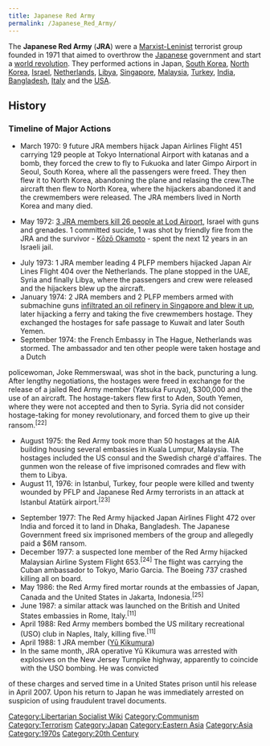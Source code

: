 ```yaml
---
title: Japanese Red Army
permalink: /Japanese_Red_Army/
---
```


The **Japanese Red Army** (**JRA**) were a
[Marxist-Leninist](Marxist-Leninism.md "wikilink") terrorist group founded
in 1971 that aimed to overthrow the [Japanese](Japan.md "wikilink")
government and start a [world revolution](World_Revolution.md "wikilink").
They performed actions in Japan, [South Korea](South_Korea.md "wikilink"),
[North Korea](North_Korea.md "wikilink"), [Israel](Israel.md "wikilink"),
[Netherlands](Netherlands.md "wikilink"), [Libya](Libya.md "wikilink"),
[Singapore](Singapore.md "wikilink"), [Malaysia](Malaysia.md "wikilink"),
[Turkey](Turkey.md "wikilink"), [India](India.md "wikilink"),
[Bangladesh](Bangladesh.md "wikilink"), [Italy](Italy.md "wikilink") and the
[USA](United_States_of_America.md "wikilink").

## History

### Timeline of Major Actions

- March 1970: 9 future JRA members hijack Japan Airlines Flight 451
  carrying 129 people at Tokyo International Airport with katanas and a
  bomb, they forced the crew to fly to Fukuoka and later Gimpo Airport
  in Seoul, South Korea, where all the passengers were freed. They then
  flew it to North Korea, abandoning the plane and relasing the crew.The
  aircraft then flew to North Korea, where the hijackers abandoned it
  and the crewmembers were released. The JRA members lived in North
  Korea and many died.

<!-- -->

- May 1972: [3 JRA members kill 26 people at Lod
  Airport](Lod_Airport_Massacre.md "wikilink"), Israel with guns and
  grenades. 1 committed sucide, 1 was shot by friendly fire from the JRA
  and the survivor - [Kōzō Okamoto](Kōzō_Okamoto.md "wikilink") - spent the
  next 12 years in an Israeli jail.

<!-- -->

- July 1973: 1 JRA member leading 4 PLFP members hijacked Japan Air
  Lines Flight 404 over the Netherlands. The plane stopped in the UAE,
  Syria and finally Libya, where the passengers and crew were released
  and the hijackers blew up the aircraft.
- January 1974: 2 JRA members and 2 PLFP members armed with submachine
  guns [infiltrated an oil refinery in Singapore and blew it
  up](Laju_Attack.md "wikilink"), later hijacking a ferry and taking the
  five crewmembers hostage. They exchanged the hostages for safe passage
  to Kuwait and later South Yemen.
- September 1974: the French Embassy in The Hague, Netherlands was
  stormed. The ambassador and ten other people were taken hostage and a
  Dutch

policewoman, Joke Remmerswaal, was shot in the back, puncturing a lung.
After lengthy negotiations, the hostages were freed in exchange for the
release of a jailed Red Army member (Yatsuka Furuya), \$300,000 and the
use of an aircraft. The hostage-takers flew first to Aden, South Yemen,
where they were not accepted and then to Syria. Syria did not consider
hostage-taking for money revolutionary, and forced them to give up their
ransom.<sup>\[22\]</sup>

- August 1975: the Red Army took more than 50 hostages at the AIA
  building housing several embassies in Kuala Lumpur, Malaysia. The
  hostages included the US consul and the Swedish chargé d'affaires. The
  gunmen won the release of five imprisoned comrades and flew with them
  to Libya.
- August 11, 1976: in Istanbul, Turkey, four people were killed and
  twenty wounded by PFLP and Japanese Red Army terrorists in an attack
  at Istanbul Atatürk airport.<sup>\[23\]</sup>

<!-- -->

- September 1977: The Red Army hijacked Japan Airlines Flight 472 over
  India and forced it to land in Dhaka, Bangladesh. The Japanese
  Government freed six imprisoned members of the group and allegedly
  paid a \$6M ransom.
- December 1977: a suspected lone member of the Red Army hijacked
  Malaysian Airline System Flight 653.<sup>\[24\]</sup> The flight was
  carrying the Cuban ambassador to Tokyo, Mario Garcia. The Boeing 737
  crashed killing all on board.
- May 1986: the Red Army fired mortar rounds at the embassies of Japan,
  Canada and the United States in Jakarta, Indonesia.<sup>\[25\]</sup>
- June 1987: a similar attack was launched on the British and United
  States embassies in Rome, Italy.<sup>\[11\]</sup>
- April 1988: Red Army members bombed the US military recreational (USO)
  club in Naples, Italy, killing five.<sup>\[11\]</sup>
- April 1988: 1 JRA member ([Yū Kikumura](Yū_Kikumura.md "wikilink"))
- In the same month, JRA operative Yū Kikumura was arrested with
  explosives on the New Jersey Turnpike highway, apparently to coincide
  with the USO bombing. He was convicted

of these charges and served time in a United States prison until his
release in April 2007. Upon his return to Japan he was immediately
arrested on suspicion of using fraudulent travel documents.

[Category:Libertarian Socialist
Wiki](Category:Libertarian_Socialist_Wiki.md "wikilink")
[Category:Communism](Category:Communism.md "wikilink")
[Category:Terrorism](Category:Terrorism.md "wikilink")
[Category:Japan](Category:Japan.md "wikilink") [Category:Eastern
Asia](Category:Eastern_Asia.md "wikilink")
[Category:Asia](Category:Asia.md "wikilink")
[Category:1970s](Category:1970s.md "wikilink") [Category:20th
Century](Category:20th_Century.md "wikilink")